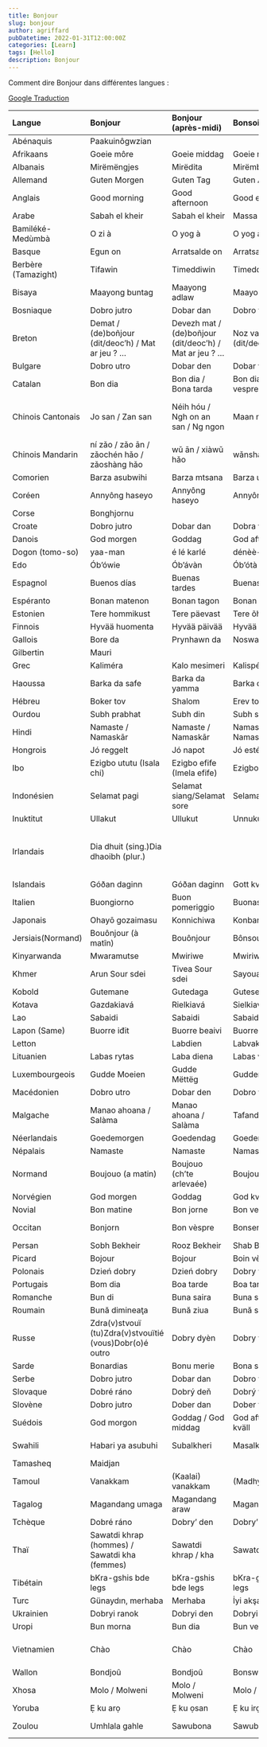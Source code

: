 ```yaml
---
title: Bonjour
slug: bonjour
author: agriffard
pubDatetime: 2022-01-31T12:00:00Z
categories: [Learn]
tags: [Hello]
description: Bonjour
---
```


Comment dire Bonjour dans différentes langues :

[Google Traduction](https://translate.google.com/?sl=fr&tl=en&text=bonjour&op=translate)

| Langue              | Bonjour                                                 | Bonjour (après-midi)                                   | Bonsoir               | Bonne nuit                    | Salut                                                     |
| :------------------ | :------------------------------------------------------ | :----------------------------------------------------- | :-------------------- | :---------------------------- | :-------------------------------------------------------- |
| Abénaquis           | Paakuinôgwzian                                          |                                                        |                       |                               |                                                           |
| Afrikaans           | Goeie môre                                              | Goeie middag                                           | Goeie naand           | Goeie nag                     | Hallo                                                     |
| Albanais            | Mirëmëngjes                                             | Mirëdita                                               | Mirëmbrëma            | Natën e mirë                  | Mirëdita                                                  |
| Allemand            | Guten Morgen                                            | Guten Tag                                              | Guten Abend           | Gute Nacht                    | Hallo                                                     |
| Anglais             | Good morning                                            | Good afternoon                                         | Good evening          | Good night                    | Hello / Hi                                                |
| Arabe               | Sabah el kheir                                          | Sabah el kheir                                         | Massa el kheir        | Layla saida                   | Salam                                                     |
| Bamiléké-Medùmbà    | O zi à                                                  | O yog à                                                | O yog à               | Zi mebwo                      | Me ca’tee                                                 |
| Basque              | Egun on                                                 | Arratsalde on                                          | Arratsalde on         | Gabon                         | Kaixo                                                     |
| Berbère (Tamazight) | Tifawin                                                 | Timeddiwin                                             | Timeddiwin            | Timensiwin                    | Azul                                                      |
| Bisaya              | Maayong buntag                                          | Maayong adlaw                                          | Maayong gabii         |                               |                                                           |
| Bosniaque           | Dobro jutro                                             | Dobar dan                                              | Dobro vece            | Lahku noc                     | Zdravo                                                    |
| Breton              | Demat / (de)boñjour (dit/deoc’h) / Mat ar jeu ? …       | Devezh mat / (de)boñjour (dit/deoc’h) / Mat ar jeu ? … | Noz vat (dit/deoc’h)  | Nozvezh vat (dit/deoc’h)      | Salud (dit/deoc’h)                                        |
| Bulgare             | Dobro utro                                              | Dobar den                                              | Dobar vetcher         | Leka nocht                    | Zdravei                                                   |
| Catalan             | Bon dia                                                 | Bon dia / Bona tarda                                   | Bon dia / Bon vespre  | Bona nit                      | Hola                                                      |
| Chinois Cantonais   | Jo san / Zan san                                        | Néih hóu / Ngh on an san / Ng ngon                     | Maan ngon             | Jo tau / Hai                  | Néih hóu / Neilhou / Lay ho / Ho yat / Ngh on / Jou san   |
| Chinois Mandarin    | ní zǎo / zǎo ān / zǎochén hǎo / zǎoshàng hǎo            | wǔ ān / xiàwǔ hǎo                                      | wǎnshàng hǎo          | wǎn ān                        | ní hǎo / nín hǎo / nǐmen hǎo                              |
| Comorien            | Barza asubwihi                                          | Barza mtsana                                           | Barza uku             | Lala unono                    | Jeje                                                      |
| Coréen              | Annyông haseyo                                          | Annyông haseyo                                         | Annyông haseyo        | Annyông hijumuseyo            | Annyông                                                   |
| Corse               | Bonghjornu                                              |                                                        |                       |                               | Salutu                                                    |
| Croate              | Dobro jutro                                             | Dobar dan                                              | Dobra veće            | Laku noć                      | Zdravo                                                    |
| Danois              | God morgen                                              | Goddag                                                 | God aften             | God nat                       | Hej                                                       |
| Dogon (tomo-so)     | yaa-man                                                 | é lé karlé                                             | dénèè-mon             |
| Edo                 | Ób’ówie                                                 | Ób’ávàn                                                | Ób’ótà                | Òkhíen òwie                   | Kóyo                                                      |
| Espagnol            | Buenos días                                             | Buenas tardes                                          | Buenas tardes         | Buenas noches                 | Hola                                                      |
| Espéranto           | Bonan matenon                                           | Bonan tagon                                            | Bonan vesperon        | Bonan nokton                  | Saluton                                                   |
| Estonien            | Tere hommikust                                          | Tere päevast                                           | Tere õhtust           | Head ööd                      | Tere                                                      |
| Finnois             | Hyvää huomenta                                          | Hyvää päivää                                           | Hyvää iltaa           | Hyvää yötä                    | Hei / Moi / Terve                                         |
| Gallois             | Bore da                                                 | Prynhawn da                                            | Noswaith da           | Nos da                        | Hylo                                                      |
| Gilbertin           | Mauri                                                   |                                                        |                       |                               |
| Grec                | Kaliméra                                                | Kalo mesimeri                                          | Kalispéra             | Kalinýchta                    | Yasou                                                     |
| Haoussa             | Barka da safe                                           | Barka da yamma                                         | Barka da yamma        | Mu kwana lafiya               | Sannu                                                     |
| Hébreu              | Boker tov                                               | Shalom                                                 | Erev tov              | Layla tov                     |                                                           |
| Ourdou              | Subh prabhat                                            | Subh din                                               | Subh sandhya          | Subh ratri                    | subh din                                                  |
| Hindi               | Namaste / Namaskār                                      | Namaste / Namaskār                                     | Namaste / Namaskār    | Namaste / Namaskār            | Namaste / Namaskār                                        |
| Hongrois            | Jó reggelt                                              | Jó napot                                               | Jó estét              | Jó éjszakát                   | Szia / Sziasztok                                          |
| Ibo                 | Ezigbo ututu (Isala chi)                                | Ezigbo efife (Imela efife)                             | Ezigbo mgbede         | Ezigbo anyasi (Anyasi oma)    |                                                           |
| Indonésien          | Selamat pagi                                            | Selamat siang/Selamat sore                             | Selamat malam         | Selamat tidur                 | Selamat                                                   |
| Inuktitut           | Ullakut                                                 | Ullukut                                                | Unnukut               |                               | Ai                                                        |
| Irlandais           | Dia dhuit (sing.)Dia dhaoibh (plur.)                    |                                                        |                       | Oíche mhaith                  | Dia dhuit/dhaoibhCén chaoi a bhfuil a túCad é mar atá tú? |
| Islandais           | Góðan daginn                                            | Góðan daginn                                           | Gott kvöld            | Góða nótt                     | Halló                                                     |
| Italien             | Buongiorno                                              | Buon pomeriggio                                        | Buonasera             | Buonanotte                    | Ciao                                                      |
| Japonais            | Ohayō gozaimasu                                         | Konnichiwa                                             | Konbanwa              | Oyasuminasai                  | Ossu                                                      |
| Jersiais(Normand)   | Bouônjour (à matîn)                                     | Bouônjour                                              | Bônsouair             | Bouonne niet                  |                                                           |
| Kinyarwanda         | Mwaramutse                                              | Mwiriwe                                                | Mwiriwe               | Ijoro ryiza                   | Uraho                                                     |
| Khmer               | Arun Sour sdei                                          | Tivea Sour sdei                                        | Sayouan Sour sdei     | Rie-trey Sour sdei            | Tchoum-reap sour / Sour sdei                              |
| Kobold              | Gutemane                                                | Gutedaga                                               | Gutesera              | Gutenoku                      | Saluyeme                                                  |
| Kotava              | Gazdakiavá                                              | Rielkiavá                                              | Sielkiavá             | Mielkiavá                     | Kiavá                                                     |
| Lao                 | Sabaidi                                                 | Sabaidi                                                | Sabaidi               | Sabaidi                       | Sabaidi                                                   |
| Lapon (Same)        | Buorre iđit                                             | Buorre beaivi                                          | Buorre eahket         |                               | Dearvva                                                   |
| Letton              |                                                         | Labdien                                                | Labvakar              | Ar labu nakti                 | Sveiks                                                    |
| Lituanien           | Labas rytas                                             | Laba diena                                             | Labas vakaras         | Labànakt                      |                                                           |
| Luxembourgeois      | Gudde Moeien                                            | Gudde Mëttëg                                           | Gudden Ovend          | Gudd Nuecht                   | Salü                                                      |
| Macédonien          | Dobro utro                                              | Dobar den                                              | Dobro večer           | Dobra noc                     |                                                           |
| Malgache            | Manao ahoana / Salàma                                   | Manao ahoana / Salàma                                  | Tafandria mandry      | Tafandria mandry              | Manao ahoana / Salàma                                     |
| Néerlandais         | Goedemorgen                                             | Goedendag                                              | Goedenavond           | Goede nacht                   | Hallo                                                     |
| Népalais            | Namaste                                                 | Namaste                                                | Namaste               | Shubha Raatri                 | Namaskaar                                                 |
| Normand             | Boujouo (a matin)                                       | Boujouo (ch’te arlevaée)                               | Boujouo (as’sei)      | Bouonne nyit                  |                                                           |
| Norvégien           | God morgen                                              | Goddag                                                 | God kveld             | God natt                      | Hallo / Hei                                               |
| Novial              | Bon matine                                              | Bon jorne                                              | Bon vespre            | Bon nokte                     | Saluto                                                    |
| Occitan             | Bonjorn                                                 | Bon vèspre                                             | Bonser                | Bona nuèch                    | Adieu / Adieusiatz                                        |
| Persan              | Sobh Bekheir                                            | Rooz Bekheir                                           | Shab Bekheir          | Shab Bekheir                  | Salam                                                     |
| Picard              | Bojour                                                  | Bojour                                                 | Boin vèpes            | Boinne nuit                   | Adé                                                       |
| Polonais            | Dzień dobry                                             | Dzień dobry                                            | Dobry wieczór         | Dobranoc                      | Cześć                                                     |
| Portugais           | Bom dia                                                 | Boa tarde                                              | Boa tarde             | Boa noite                     | Olá / Oi                                                  |
| Romanche            | Bun di                                                  | Buna saira                                             | Buna saira            | Buna notg                     | Ciao                                                      |
| Roumain             | Bună dimineaţa                                          | Bună ziua                                              | Bună seara            | Noapte bună                   | Bună / salut                                              |
| Russe               | Zdra(v)stvouï (tu)Zdra(v)stvouïtié (vous)Dobr(o)é outro | Dobry dyèn                                             | Dobry vétchèr         | Spakoïnoï notchi              | Privyèt (à l’arrivée) / Paka (au départ)                  |
| Sarde               | Bonardias                                               | Bonu merie                                             | Bona sera             | Bona notti                    | Saludu                                                    |
| Serbe               | Dobro jutro                                             | Dobar dan                                              | Dobro veče            | Laku noć                      | Zdravo                                                    |
| Slovaque            | Dobré ráno                                              | Dobrý deň                                              | Dobrý večer           | Dobrú noc                     | Ahoj, Čau                                                 |
| Slovène             | Dobro jutro                                             | Dober dan                                              | Dober večer           | Lahko noč                     | Živjo                                                     |
| Suédois             | God morgon                                              | Goddag / God middag                                    | God afton / God kväll | God natt                      | Hej / Hejsan / Hallå / Tjänare                            |
| Swahili             | Habari ya asubuhi                                       | Subalkheri                                             | Masalkheri            | Usiku mwema                   | Jambo                                                     |
| Tamasheq            | Maidjan                                                 |                                                        |                       |                               |                                                           |
| Tamoul              | Vanakkam                                                | (Kaalai) vanakkam                                      | (Madhya)vanakkam      |                               |                                                           |
| Tagalog             | Magandang umaga                                         | Magandang araw                                         | Magandang gabi        |                               |                                                           |
| Tchèque             | Dobré ráno                                              | Dobry’ den                                             | Dobry’ večer          | Dobrou noc                    | Ahoj, Čau                                                 |
| Thaï                | Sawatdi khrap (hommes) / Sawatdi kha (femmes)           | Sawatdi khrap / kha                                    | Sawatdi khrap / kha   | Sawatdi khrap / kha           | Watdi                                                     |
| Tibétain            | bKra-gshis bde legs                                     | bKra-gshis bde legs                                    | bKra-gshis bde legs   | bKra-gshis bde legs           | bde-mo                                                    |
| Turc                | Günaydın, merhaba                                       | Merhaba                                                | İyi akşamlar          | İyi geceler                   | Selam, merhaba                                            |
| Ukrainien           | Dobryi ranok                                            | Dobryi den                                             | Dobryi vechir         |                               | Pryvit                                                    |
| Uropi               | Bun morna                                               | Bun dia                                                | Bun vespen            | Bun noc                       | Halo                                                      |
| Vietnamien          | Chào                                                    | Chào                                                   | Chào                  | Chào buoi toi / Chúc ngu ngon | Chào / Chào ban                                           |
| Wallon              | Bondjoû                                                 | Bondjoû                                                | Bonswer               | Bone nute                     | A                                                         |
| Xhosa               | Molo / Molweni                                          | Molo / Molweni                                         | Molo / Molweni        | Rhonanai / Ulale kakuhle      | Molo / Molweni                                            |
| Yoruba              | Ẹ ku arọ                                                | Ẹ ku ọsan                                              | Ẹ ku irọlẹ            | O di arọ                      |
| Zoulou              | Umhlala gahle                                           | Sawubona                                               | Sawubona              | Lala kahle / Lalani kahle     | Sawubona                                                  |
